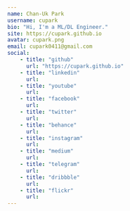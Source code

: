 ```yaml
---
name: Chan-Uk Park
username: cupark
bio: "Hi, I'm a ML/DL Engineer."
site: https://cupark.github.io
avatar: cupark.png
email: cupark0411@gmail.com
social:
    - title: "github"
      url: "https://cupark.github.io"
    - title: "linkedin"
      url: 
    - title: "youtube"
      url: 
    - title: "facebook"
      url: 
    - title: "twitter"
      url: 
    - title: "behance"
      url: 
    - title: "instagram"
      url: 
    - title: "medium"
      url: 
    - title: "telegram"
      url: 
    - title: "dribbble"
      url: 
    - title: "flickr"
      url: 
---
```

